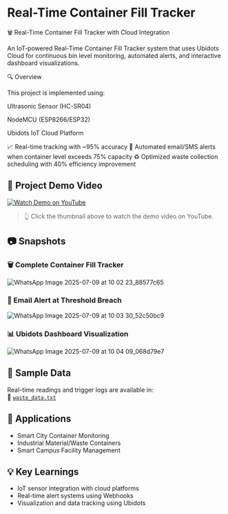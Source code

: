# Real-Time Container Fill Tracker


🗑️ Real-Time Container Fill Tracker with Cloud Integration

An IoT-powered Real-Time Container Fill Tracker system that uses Ubidots Cloud for continuous bin level monitoring, automated alerts, and interactive dashboard visualizations.

🔍 Overview

This project is implemented using:

Ultrasonic Sensor (HC-SR04)

NodeMCU (ESP8266/ESP32)

Ubidots IoT Cloud Platform

📈 Real-time tracking with ~95% accuracy
📧 Automated email/SMS alerts when container level exceeds 75% capacity
♻️ Optimized waste collection scheduling with 40% efficiency improvement

## 🎥 Project Demo Video

[![Watch Demo on YouTube](https://img.youtube.com/vi/C0m3z5l4kmY/hqdefault.jpg)](https://youtube.com/shorts/C0m3z5l4kmY?si=pyXL2To-KDi-KHO3)

> 👆 Click the thumbnail above to watch the demo video on YouTube.


## 📷 Snapshots

### 🗑️ Complete  Container Fill Tracker
![WhatsApp Image 2025-07-09 at 10 02 23_88577c65](https://github.com/user-attachments/assets/f7f14459-08b7-4647-9ea2-5c5f02368944)


### 📩 Email Alert at Threshold Breach

![WhatsApp Image 2025-07-09 at 10 03 30_52c50bc9](https://github.com/user-attachments/assets/5ba61304-9039-4816-942b-d4579fba16ac)


### 📊 Ubidots Dashboard Visualization
![WhatsApp Image 2025-07-09 at 10 04 09_068d79e7](https://github.com/user-attachments/assets/622eb92c-eb5a-4aeb-8c00-738dae056d37)


## 📁 Sample Data

Real-time readings and trigger logs are available in:  
📄 [`waste_data.txt`](waste_data.txt)


## 📌 Applications  
- Smart City Container Monitoring  
- Industrial Material/Waste Containers  
- Smart Campus Facility Management

## 💡 Key Learnings
- IoT sensor integration with cloud platforms
- Real-time alert systems using Webhooks
- Visualization and data tracking using Ubidots

